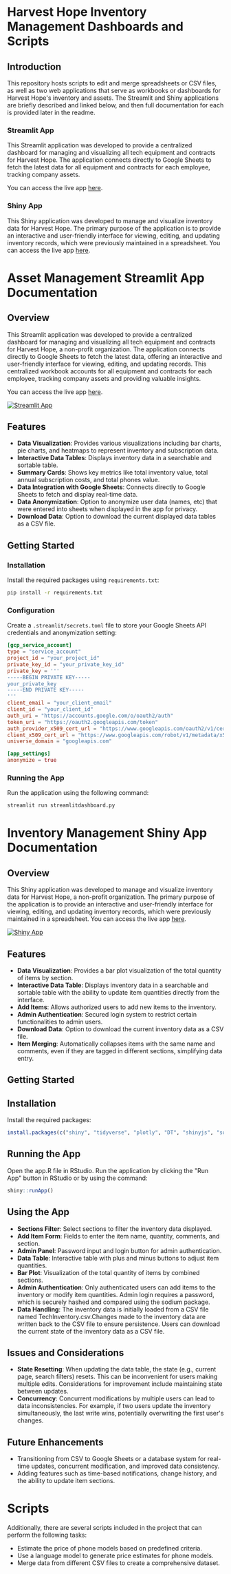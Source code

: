 # Harvest Hope Inventory Management Dashboards and Scripts





## Introduction
This repository hosts scripts to edit and merge spreadsheets or CSV files, as well as two web applications that serve as workbooks or dashboards for Harvest Hope's inventory and assets. The Streamlit and Shiny applications are briefly described and linked below, and then full documentation for each is provided later in the readme. 

### Streamlit App
This Streamlit application was developed to provide a centralized dashboard for managing and visualizing all tech equipment and contracts for Harvest Hope. The application connects directly to Google Sheets to fetch the latest data for all equipment and contracts for each employee, tracking company assets.

You can access the live app [here](https://hhequipment.streamlit.app).

### Shiny App
This Shiny application was developed to manage and visualize inventory data for Harvest Hope. The primary purpose of the application is to provide an interactive and user-friendly interface for viewing, editing, and updating inventory records, which were previously maintained in a spreadsheet. 
You can access the live app <a href="https://zakk-h.shinyapps.io/harvesthope" target="_blank">here</a>.

# Asset Management Streamlit App Documentation

## Overview
This Streamlit application was developed to provide a centralized dashboard for managing and visualizing all tech equipment and contracts for Harvest Hope, a non-profit organization. The application connects directly to Google Sheets to fetch the latest data, offering an interactive and user-friendly interface for viewing, editing, and updating records. This centralized workbook accounts for all equipment and contracts for each employee, tracking company assets and providing valuable insights.

You can access the live app [here](https://hhequipment.streamlit.app).

<a href="https://hhequipment.streamlit.app" target="_blank">
  <img src="https://img.shields.io/badge/Streamlit-app-blue" alt="Streamlit App">
</a>

## Features
- **Data Visualization**: Provides various visualizations including bar charts, pie charts, and heatmaps to represent inventory and subscription data.
- **Interactive Data Tables**: Displays inventory data in a searchable and sortable table.
- **Summary Cards**: Shows key metrics like total inventory value, total annual subscription costs, and total phones value.
- **Data Integration with Google Sheets**: Connects directly to Google Sheets to fetch and display real-time data.
- **Data Anonymization**: Option to anonymize user data (names, etc) that were entered into sheets when displayed in the app for privacy.
- **Download Data**: Option to download the current displayed data tables as a CSV file.

## Getting Started

### Installation
Install the required packages using `requirements.txt`:
```bash
pip install -r requirements.txt
```

### Configuration
Create a `.streamlit/secrets.toml` file to store your Google Sheets API credentials and anonymization setting:
```toml
[gcp_service_account]
type = "service_account"
project_id = "your_project_id"
private_key_id = "your_private_key_id"
private_key = '''
-----BEGIN PRIVATE KEY-----
your_private_key
-----END PRIVATE KEY-----
'''
client_email = "your_client_email"
client_id = "your_client_id"
auth_uri = "https://accounts.google.com/o/oauth2/auth"
token_uri = "https://oauth2.googleapis.com/token"
auth_provider_x509_cert_url = "https://www.googleapis.com/oauth2/v1/certs"
client_x509_cert_url = "https://www.googleapis.com/robot/v1/metadata/x509/your_client_email"
universe_domain = "googleapis.com"

[app_settings]
anonymize = true
```

### Running the App
Run the application using the following command:
```bash
streamlit run streamlitdashboard.py
```

# Inventory Management Shiny App Documentation

## Overview
This Shiny application was developed to manage and visualize inventory data for Harvest Hope, a non-profit organization. The primary purpose of the application is to provide an interactive and user-friendly interface for viewing, editing, and updating inventory records, which were previously maintained in a spreadsheet. 
You can access the live app <a href="https://zakk-h.shinyapps.io/harvesthope" target="_blank">here</a>.

<a href="https://zakk-h.shinyapps.io/harvesthope" target="_blank">
  <img src="https://img.shields.io/badge/Shiny-app-blue" alt="Shiny App">
</a>

## Features
- **Data Visualization**: Provides a bar plot visualization of the total quantity of items by section.
- **Interactive Data Table**: Displays inventory data in a searchable and sortable table with the ability to update item quantities directly from the interface.
- **Add Items**: Allows authorized users to add new items to the inventory.
- **Admin Authentication**: Secured login system to restrict certain functionalities to admin users.
- **Download Data**: Option to download the current inventory data as a CSV file.
- **Item Merging**: Automatically collapses items with the same name and comments, even if they are tagged in different sections, simplifying data entry.

## Getting Started

## Installation
Install the required packages:
```R
install.packages(c("shiny", "tidyverse", "plotly", "DT", "shinyjs", "sodium", "googlesheets4"))
```

## Running the App
Open the app.R file in RStudio.
Run the application by clicking the "Run App" button in RStudio or by using the command:
```R
shiny::runApp()
```
## Using the App
- **Sections Filter**: Select sections to filter the inventory data displayed.
- **Add Item Form**: Fields to enter the item name, quantity, comments, and section.
- **Admin Panel**: Password input and login button for admin authentication.
- **Data Table**: Interactive table with plus and minus buttons to adjust item quantities.
- **Bar Plot**: Visualization of the total quantity of items by combined sections.
- **Admin Authentication**: Only authenticated users can add items to the inventory or modify item quantities. Admin login requires a password, which is securely hashed and compared using the sodium package.
- **Data Handling**: The inventory data is initially loaded from a CSV file named TechInventory.csv.Changes made to the inventory data are written back to the CSV file to ensure persistence. Users can download the current state of the inventory data as a CSV file.

## Issues and Considerations
- **State Resetting**: When updating the data table, the state (e.g., current page, search filters) resets. This can be inconvenient for users making multiple edits. Considerations for improvement include maintaining state between updates.
- **Concurrency**: Concurrent modifications by multiple users can lead to data inconsistencies. For example, if two users update the inventory simultaneously, the last write wins, potentially overwriting the first user's changes. 

## Future Enhancements
- Transitioning from CSV to Google Sheets or a database system for real-time updates, concurrent modification, and improved data consistency.
- Adding features such as time-based notifications, change history, and the ability to update item sections.

# Scripts
Additionally, there are several scripts included in the project that can perform the following tasks:
- Estimate the price of phone models based on predefined criteria.
- Use a language model to generate price estimates for phone models.
- Merge data from different CSV files to create a comprehensive dataset.

